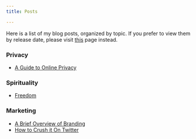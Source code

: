 ```yaml
---
title: Posts

---
```


Here is a list of my blog posts, organized by topic. If you prefer to view them by release date, please visit [this](/posts/) page instead.

### Privacy

- [A Guide to Online Privacy](/privacy-how-to-get-off-the-radar-with-ease/)

### Spirituality

- [Freedom](/freedom/)

### Marketing

- [A Brief Overview of Branding](/a-brief-overview-of-branding/)
- [How to Crush it On Twitter](/how-to-crush-it-on-twitter/)
